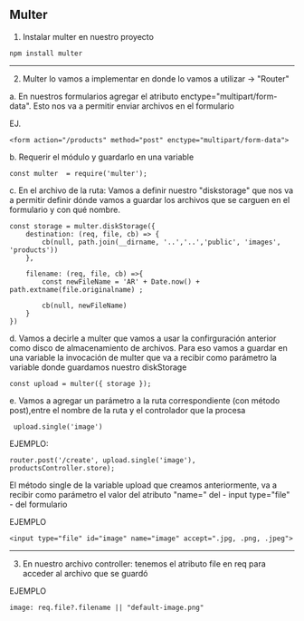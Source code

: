 ## Multer

1. Instalar multer en nuestro proyecto

``````
npm install multer
``````

---------------------

2. Multer lo vamos  a implementar en donde lo vamos a utilizar -> "Router"

a. En nuestros formularios agregar el  atributo enctype="multipart/form-data". Esto nos va a permitir enviar archivos en el formulario

EJ.
``````
<form action="/products" method="post" enctype="multipart/form-data">
``````

b.  Requerir el  módulo y guardarlo en una variable
``````
const multer  = require('multer');
``````


c. En el archivo de la ruta: Vamos a  definir nuestro "diskstorage"  que nos va a permitir definir dónde vamos a guardar  los archivos que se  carguen en el formulario y con qué  nombre.
``````
const storage = multer.diskStorage({
    destination: (req, file, cb) => {
        cb(null, path.join(__dirname, '..','..','public', 'images', 'products'))
    },

    filename: (req, file, cb) =>{
        const newFileName = 'AR' + Date.now() + path.extname(file.originalname) ;
        
        cb(null, newFileName)
    }
})
``````

d. Vamos a  decirle  a  multer que vamos  a  usar la confirguración anterior como disco de almacenamiento de archivos.
Para  eso   vamos  a   guardar en una variable la  invocación de multer que va a recibir como  parámetro la variable donde guardamos nuestro diskStorage

``````
const upload = multer({ storage });
``````

e.  Vamos a agregar un parámetro a la ruta correspondiente (con método  post),entre el nombre de la ruta y el controlador que la procesa

``````
 upload.single('image')
```````

 EJEMPLO:
 ```````
 router.post('/create', upload.single('image'), productsController.store); 
 ``````````

 El  método single de la  variable  upload que creamos anteriormente,  va  a  recibir como parámetro el  valor  del  atributo "name=" del  - input type="file" -  del  formulario

 EJEMPLO
 ``````
 <input type="file" id="image" name="image" accept=".jpg, .png, .jpeg">
 ``````
 ------------------------

 3. En nuestro archivo controller: tenemos el atributo file en req para  acceder al  archivo que se guardó

 EJEMPLO
 ``````
 image: req.file?.filename || "default-image.png"
 ``````